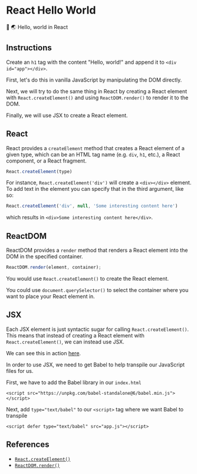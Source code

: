 # React Hello World

👋 🌏 Hello, world in React

## Instructions

Create an `h1` tag with the content "Hello, world!" and append it to `<div id="app"></div>`.

First, let's do this in vanilla JavaScript by manipulating the DOM directly.

Next, we will try to do the same thing in React by creating a React element with `React.createElement()` and using `ReactDOM.render()` to render it to the DOM.

Finally, we will use JSX to create a React element.

## React

React provides a `createElement` method that creates a React element of a given type, which can be an HTML tag name (e.g. `div`, `h1`, etc.), a React component, or a React fragment.

```js
React.createElement(type)
```

For instance, `React.createElement('div')` will create a `<div></div>` element. To add text in the element you can specify that in the third argument, like so:

```js
React.createElement('div', null, 'Some interesting content here')
```

which results in `<div>Some interesting content here</div>`.

## ReactDOM

ReactDOM provides a `render` method that renders a React element into the DOM in the specified container.

```js
ReactDOM.render(element, container);
```

You would use `React.createElement()` to create the React element.

You could use `document.querySelector()` to select the container where you want to place your React element in.

## JSX

Each JSX element is just syntactic sugar for calling `React.createElement()`. This means that instead of creating a React element with `React.createElement()`, we can instead use JSX.

We can see this in action [here](https://babeljs.io/repl/#?presets=react&code_lz=GYVwdgxgLglg9mABACwKYBt1wBQEpEDeAUIogE6pQhlIA8AJjAG4B8AEhlogO5xnr0AhLQD0jVgG4iAXyJA).

In order to use JSX, we need to get Babel to help transpile our JavaScript files for us.

First, we have to add the Babel library in our `index.html`

```
<script src="https://unpkg.com/babel-standalone@6/babel.min.js"></script>
```

Next, add `type="text/babel"` to our `<script>` tag where we want Babel to transpile

```
<script defer type="text/babel" src="app.js"></script>
```

## References

- [`React.createElement()`](https://reactjs.org/docs/react-api.html#createelement)
- [`ReactDOM.render()`](https://reactjs.org/docs/react-dom.html#render)
